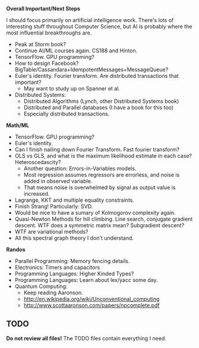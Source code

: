 **Overall Important/Next Steps**

I should focus primarily on artificial intelligence work. There's lots
of interesting stuff throughout Computer Science, but AI is probably
where the most influential breakthroughs are.

* Peak at Storm book?
* Continue AI/ML courses again. CS188 and Hinton.
* TensorFlow. GPU programming?
* How to design Facebook?
  BigTable/Cassandara+IdempotentMessages+MessageQueue?
* Euler's identity. Fourier transform.
  Are distributed transactions that important?
    * May want to study up on Spanner et al.
* Distributed Systems:
    * Distributed Algorithms (Lynch, other Distributed Systems book)
    * Distributed and Parallel databases (I have a book for this too)
    * Especially distributed transactions.

**Math/ML**

* TensorFlow. GPU programming?
* Euler's identity.
* Can I finish nailing down Fourier Transform. Fast fourier transform?
* OLS vs GLS, and what is the maximum likelihood estimate in each
  case? Heteroscedascity?
    * Another question: Errors-in-Variables models.
    * Most regression assumes regressors are errorless, and noise is
      added in observed variable.
    * That means noise is overwhelmed by signal as output value is
      increased.
* Lagrange, KKT and multiple equality constraints.
* Finish Strang! Particularly: SVD.
* Would be nice to have a sumary of Kolmogorov complexity again.
* Quasi-Newton Methods for hill climbing. Line search, conjugate
  gradient descent. WTF does a symmetric matrix mean? Subgradient
  descent?
* WTF are variational methods?
* All this spectral graph theory I don't understand.

**Randos**

* Parallel Programming: Memory fencing details.
* Electronics: Timers and capacitors
* Programming Languages: Higher Kinded Types?
* Programming Languages: Learn about lex/yacc some day.
* Quantum Computing:
    * Keep reading Aaronson.
    * http://en.wikipedia.org/wiki/Unconventional_computing
    * http://www.scottaaronson.com/papers/npcomplete.pdf

## TODO

**Do not review all files!** The TODO files contain everything I need.
